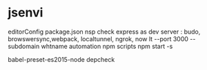 # jsenvi

editorConfig
package.json
nsp check
express as dev server :
budo, browswersync,webpack,
localtunnel, ngrok, now
lt --port 3000 --subdomain whtname
automation
npm scripts
npm start -s

babel-preset-es2015-node
depcheck

